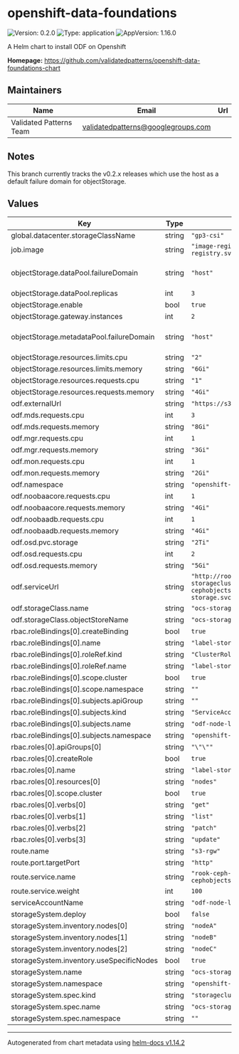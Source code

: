 # openshift-data-foundations

![Version: 0.2.0](https://img.shields.io/badge/Version-0.2.0-informational?style=flat-square) ![Type: application](https://img.shields.io/badge/Type-application-informational?style=flat-square) ![AppVersion: 1.16.0](https://img.shields.io/badge/AppVersion-1.16.0-informational?style=flat-square)

A Helm chart to install ODF on Openshift

**Homepage:** <https://github.com/validatedpatterns/openshift-data-foundations-chart>

## Maintainers

| Name | Email | Url |
| ---- | ------ | --- |
| Validated Patterns Team | <validatedpatterns@googlegroups.com> |  |

## Notes

This branch currently tracks the v0.2.x releases which use the host as a
default failure domain for objectStorage.

## Values

| Key | Type | Default | Description |
|-----|------|---------|-------------|
| global.datacenter.storageClassName | string | `"gp3-csi"` |  |
| job.image | string | `"image-registry.openshift-image-registry.svc:5000/openshift/cli:latest"` |  |
| objectStorage.dataPool.failureDomain | string | `"host"` | Failuredomain for the dataPool |
| objectStorage.dataPool.replicas | int | `3` |  |
| objectStorage.enable | bool | `true` |  |
| objectStorage.gateway.instances | int | `2` |  |
| objectStorage.metadataPool.failureDomain | string | `"host"` | Failuredomain for the metadataPool |
| objectStorage.resources.limits.cpu | string | `"2"` |  |
| objectStorage.resources.limits.memory | string | `"6Gi"` |  |
| objectStorage.resources.requests.cpu | string | `"1"` |  |
| objectStorage.resources.requests.memory | string | `"4Gi"` |  |
| odf.externalUrl | string | `"https://s3-rgw-openshift-storage"` |  |
| odf.mds.requests.cpu | int | `3` |  |
| odf.mds.requests.memory | string | `"8Gi"` |  |
| odf.mgr.requests.cpu | int | `1` |  |
| odf.mgr.requests.memory | string | `"3Gi"` |  |
| odf.mon.requests.cpu | int | `1` |  |
| odf.mon.requests.memory | string | `"2Gi"` |  |
| odf.namespace | string | `"openshift-storage"` |  |
| odf.noobaacore.requests.cpu | int | `1` |  |
| odf.noobaacore.requests.memory | string | `"4Gi"` |  |
| odf.noobaadb.requests.cpu | int | `1` |  |
| odf.noobaadb.requests.memory | string | `"4Gi"` |  |
| odf.osd.pvc.storage | string | `"2Ti"` |  |
| odf.osd.requests.cpu | int | `2` |  |
| odf.osd.requests.memory | string | `"5Gi"` |  |
| odf.serviceUrl | string | `"http://rook-ceph-rgw-ocs-storagecluster-cephobjectstore.openshift-storage.svc.cluster.local"` |  |
| odf.storageClass.name | string | `"ocs-storagecluster-ceph-rgw"` |  |
| odf.storageClass.objectStoreName | string | `"ocs-storagecluster-cephobjectstore"` |  |
| rbac.roleBindings[0].createBinding | bool | `true` |  |
| rbac.roleBindings[0].name | string | `"label-storage-nodes"` |  |
| rbac.roleBindings[0].roleRef.kind | string | `"ClusterRole"` |  |
| rbac.roleBindings[0].roleRef.name | string | `"label-storage-nodes"` |  |
| rbac.roleBindings[0].scope.cluster | bool | `true` |  |
| rbac.roleBindings[0].scope.namespace | string | `""` |  |
| rbac.roleBindings[0].subjects.apiGroup | string | `""` |  |
| rbac.roleBindings[0].subjects.kind | string | `"ServiceAccount"` |  |
| rbac.roleBindings[0].subjects.name | string | `"odf-node-label-sa"` |  |
| rbac.roleBindings[0].subjects.namespace | string | `"openshift-storage"` |  |
| rbac.roles[0].apiGroups[0] | string | `"\"\""` |  |
| rbac.roles[0].createRole | bool | `true` |  |
| rbac.roles[0].name | string | `"label-storage-nodes"` |  |
| rbac.roles[0].resources[0] | string | `"nodes"` |  |
| rbac.roles[0].scope.cluster | bool | `true` |  |
| rbac.roles[0].verbs[0] | string | `"get"` |  |
| rbac.roles[0].verbs[1] | string | `"list"` |  |
| rbac.roles[0].verbs[2] | string | `"patch"` |  |
| rbac.roles[0].verbs[3] | string | `"update"` |  |
| route.name | string | `"s3-rgw"` |  |
| route.port.targetPort | string | `"http"` |  |
| route.service.name | string | `"rook-ceph-rgw-ocs-storagecluster-cephobjectstore"` |  |
| route.service.weight | int | `100` |  |
| serviceAccountName | string | `"odf-node-label-sa"` |  |
| storageSystem.deploy | bool | `false` |  |
| storageSystem.inventory.nodes[0] | string | `"nodeA"` |  |
| storageSystem.inventory.nodes[1] | string | `"nodeB"` |  |
| storageSystem.inventory.nodes[2] | string | `"nodeC"` |  |
| storageSystem.inventory.useSpecificNodes | bool | `true` |  |
| storageSystem.name | string | `"ocs-storagecluster-storagesystem"` |  |
| storageSystem.namespace | string | `"openshift-storage"` |  |
| storageSystem.spec.kind | string | `"storagecluster.ocs.openshift.io/v1"` |  |
| storageSystem.spec.name | string | `"ocs-storagecluster"` |  |
| storageSystem.spec.namespace | string | `""` |  |

----------------------------------------------
Autogenerated from chart metadata using [helm-docs v1.14.2](https://github.com/norwoodj/helm-docs/releases/v1.14.2)
